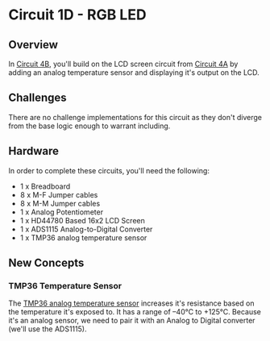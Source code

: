 # Circuit 1D - RGB LED

## Overview

In [Circuit 4B](./base), you'll build on the LCD screen circuit from [Circuit 4A](../circuit4a) by adding an analog temperature sensor and displaying it's output on the LCD.

## Challenges

There are no challenge implementations for this circuit as they don't diverge from the base logic enough to warrant including.

## Hardware

In order to complete these circuits, you'll need the following:

- 1 x Breadboard
- 8 x M-F Jumper cables
- 8 x M-M Jumper cables
- 1 x Analog Potentiometer
- 1 x HD44780 Based 16x2 LCD Screen
- 1 x ADS1115 Analog-to-Digital Converter
- 1 x TMP36 analog temperature sensor


## New Concepts

### TMP36 Temperature Sensor

The [TMP36 analog temperature sensor](https://www.sparkfun.com/products/10988) increases it's resistance based on the temperature it's exposed to.  It has a range of –40°C to +125°C.  Because it's an analog sensor, we need to pair it with an Analog to Digital converter (we'll use the ADS1115).
